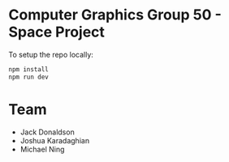 # Computer Graphics Group 50 - Space Project

To setup the repo locally:

```bash
npm install
npm run dev
```

# Team

- Jack Donaldson
- Joshua Karadaghian
- Michael Ning
